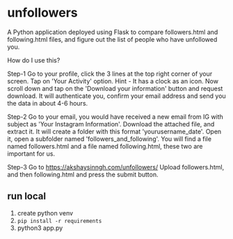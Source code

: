 # unfollowers
A Python application deployed using Flask to compare followers.html and following.html files, and figure out the list of people who have unfollowed you. 

How do I use this?

Step-1
Go to your profile, click the 3 lines at the top right corner of your screen. 
Tap on 'Your Activity' option. Hint - It has a clock as an icon.
Now scroll down and tap on the 'Download your information' button and request download.
It will authenticate you, confirm your email address and send you the data in about 4-6 hours.

Step-2
Go to your email, you would have received a new email from IG with subject as 'Your Instagram Information'.
Download the attached file, and extract it.
It will create a folder with this format 'yourusername_date'. 
Open it, open a subfolder named 'followers_and_following'.
You will find a file named followers.html and a file named following.html, these two are important for us. 

Step-3 
Go to https://akshaysinngh.com/unfollowers/ 
Upload followers.html, and then following.html and press the submit button.

## run local

1. create python venv
2. `pip install -r requirements`
3. python3 app.py